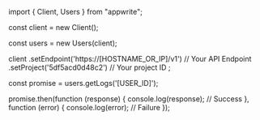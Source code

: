 import { Client, Users } from "appwrite";

const client = new Client();

const users = new Users(client);

client
    .setEndpoint('https://[HOSTNAME_OR_IP]/v1') // Your API Endpoint
    .setProject('5df5acd0d48c2') // Your project ID
;

const promise = users.getLogs('[USER_ID]');

promise.then(function (response) {
    console.log(response); // Success
}, function (error) {
    console.log(error); // Failure
});